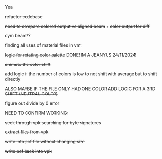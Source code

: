 Yea

~~refactor codebase~~

~~need to compare colored output vs aligned beam~~ + ~~color output for diff~~

cym beam??

finding all uses of material files in vmt

~~logic for rotating color palette~~ DONE! IM A JEANYUS 24/11/2024!

~~animate the color shift~~

add logic if the number of colors is low to not shift with average but to shift directly 

~~ALSO MAYBE IF THE FILE ONLY HAD ONE COLOR ADD LOGIC FOR A 3RD SHIFT (NEUTRAL COLOR)~~

figure out divide by 0 error 

NEED TO CONFIRM WORKING:

~~seek through vpk searching for byte signatures~~

~~extract files from vpk~~

~~write into pcf file without changing size~~

~~write pcf back into vpk~~
